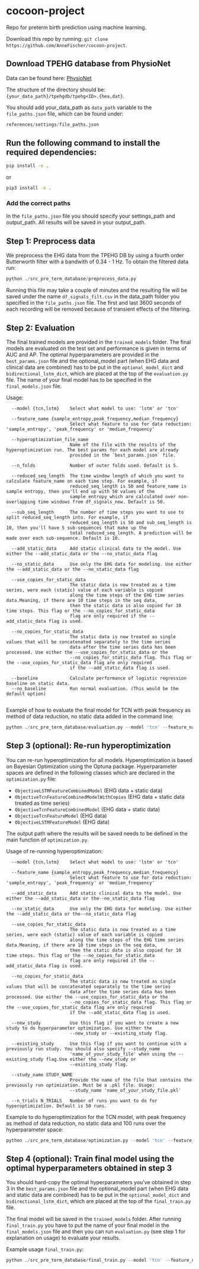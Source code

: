 # cocoon-project
Repo for preterm birth prediction using machine learning.

Download this repo by running: ```git clone https://github.com/AnneFischer/cocoon-project```.

## Download TPEHG database from PhysioNet
Data can be found here: [PhysioNet](https://physionet.org/content/tpehgdb/1.0.1/)

The structure of the directory should be: ```{your_data_path}/tpehgdb/tpehg<ID>.{hea,dat}```.

You should add your_data_path as `data_path` variable to the `file_paths.json` file, which can be found under: 

```python
references/settings/file_paths.json
```

## Run the following command to install the required dependencies: 

```bash
pip install -e .
```

or

```bash
pip3 install -e .
```
### Add the correct paths 
In the ```file_paths.json``` file you should specify your settings_path and output_path. All results will be saved in your output_path.

## Step 1: Preprocess data

We preprocess the EHG data from the TPEHG DB by using a fourth order Butterworth filter with a bandwith of 0.34 - 1 Hz. To obtain the filtered data run:

```python
python ./src_pre_term_database/preprocess_data.py
```

Running this file may take a couple of minutes and the resulting file will be saved under the name `df_signals_filt.csv` in the data_path folder you specified in the `file_paths.json` file. The first and last 3600 seconds of each recording will be removed because of transient effects of the filtering.

## Step 2: Evaluation

The final trained models are provided in the `trained_models` folder. The final models are evaluated on the test set and performance is given in terms of AUC and AP. The optimal hyperparameters are provided in the `best_params.json` file and the optional_model part (when EHG data and clinical data are combined) has to be put in the `optional_model_dict` and `bidirectional_lstm_dict`, which are placed at the top of the `evaluation.py` file. The name of your final model has to be specified in the `final_models.json` file. 

Usage:

```
  --model {tcn,lstm}    Select what model to use: 'lstm' or 'tcn'
  
  --feature_name {sample_entropy,peak_frequency,median_frequency}
                        Select what feature to use for data reduction: 'sample_entropy', 'peak_frequency' or 'median_frequency'
                        
  --hyperoptimization_file_name   
                        Name of the file with the results of the hyperoptimization run. The best params for each model are already 
                        provided in the `best_params.json` file.
                        
  --n_folds             Number of outer folds used. Default is 5.
  
  --reduced_seq_length  The time window length of which you want to calculate feature_name on each time step. For example, if 
                        reduced_seq_length is 50 and feature_name is sample entropy, then you'll end up with 50 values of the 
                        sample entropy which are calculated over non-overlapping time windows from df_signals_new. Default is 50.
                        
  --sub_seq_length      The number of time steps you want to use to split reduced_seq_length into. For example, if 
                        reduced_seq_length is 50 and sub_seq_length is 10, then you'll have 5 sub-sequences that make up the 
                        total reduced_seq_length. A prediction will be made over each sub-sequence. Default is 10.
                        
  --add_static_data     Add static clinical data to the model. Use either the --add_static_data or the --no_static_data flag
  
  --no_static_data      Use only the EHG data for modeling. Use either the --add_static_data or the --no_static_data flag
  
  --use_copies_for_static_data
                        The static data is now treated as a time series, were each (static) value of each variable is copied
                        along the time steps of the EHG time series data.Meaning, if there are 10 time steps in the seq data,
                        then the static data is also copied for 10 time steps. This flag or the --no_copies_for_static_data
                        flag are only required if the --add_static_data flag is used.
                        
  --no_copies_for_static_data
                        The static data is now treated as single values that will be concatenated separately to the time series
                        data after the time series data has been processed. Use either the --use_copies_for_static_data or the
                        --no_copies_for_static_data flag. This flag or the --use_copies_for_static_data flag are only required
                        if the --add_static_data flag is used.
                        
  --baseline            Calculate performance of logistic regression baseline on static data.
  --no_baseline         Run normal evaluation. (This would be the default option)
                        
```

Example of how to evaluate the final model for TCN with peak frequency as method of data reduction, no static data added in the command line:

```python
python ./src_pre_term_database/evaluation.py --model 'tcn' --feature_name 'peak_frequency' --hyperoptimization_file_name 'lstm_data_trials_feature_sample_entropy_combined_2023-02-22_13-52.csv' --n_folds 5 --reduced_seq_length 50 --sub_seq_length 10 --no_static_data --no_baseline
```

## Step 3 (optional): Re-run hyperoptimization

You can re-run hyperoptimization for all models. Hyperoptimization is based on Bayesian Optimization using the Optuna package. Hyperparameter spaces are defined in the following classes which are declared in the `optimization.py` file: 

- `ObjectiveLSTMFeatureCombinedModel` (EHG data + static data)
- `ObjectiveTcnFeatureCombinedModelWithCopies` (EHG data + static data treated as time series)
- `ObjectiveTcnFeatureCombinedModel` (EHG data + static data)
- `ObjectiveTcnFeatureModel` (EHG data)
- `ObjectiveLSTMFeatureModel` (EHG data)

The output path where the results will be saved needs to be defined in the main function of `optimization.py`.

Usage of re-running hyperoptimization:

```
  --model {tcn,lstm}    Select what model to use: 'lstm' or 'tcn'
  
  --feature_name {sample_entropy,peak_frequency,median_frequency}
                        Select what feature to use for data reduction: 'sample_entropy', 'peak_frequency' or 'median_frequency'
                        
  --add_static_data     Add static clinical data to the model. Use either the --add_static_data or the--no_static_data flag
  
  --no_static_data      Use only the EHG data for modeling. Use either the --add_static_data or the--no_static_data flag
  
  --use_copies_for_static_data
                        The static data is now treated as a time series, were each (static) value of each variable is copied
                        along the time steps of the EHG time series data.Meaning, if there are 10 time steps in the seq data,
                        then the static data is also copied for 10 time steps. This flag or the --no_copies_for_static_data
                        flag are only required if the --add_static_data flag is used.
                        
  --no_copies_for_static_data
                        The static data is now treated as single values that will be concatenated separately to the time series
                        data after the time series data has been processed. Use either the --use_copies_for_static_data or the
                        --no_copies_for_static_data flag. This flag or the --use_copies_for_static_data flag are only required
                        if the --add_static_data flag is used.
                        
  --new_study           Use this flag if you want to create a new study to do hyperparameter optimization. Use either the
                        --new_study or --existing_study flag.
                        
  --existing_study      Use this flag if you want to continue with a previously run study. You should also specify --study_name
                        'name_of_your_study_file' when using the --existing_study flag.Use either the --new_study or
                        --existing_study flag.
                        
  --study_name STUDY_NAME
                        Provide the name of the file that contains the previously run optimization. Must be a .pkl file. Usage:
                        --study_name 'name_of_your_study_file.pkl'
                        
  --n_trials N_TRIALS   Number of runs you want to do for hyperoptimization. Default is 50 runs.
```

Example to do hyperoptimization for the TCN model, with peak frequency as method of data reduction, no static data and 100 runs over the hyperparameter space:

```python
python ./src_pre_term_database/optimization.py --model 'tcn' --feature_name 'peak_frequency' --no_static_data --new_study --n_trials 100
```

## Step 4 (optional): Train final model using the optimal hyperparameters obtained in step 3

You should hard-copy the optimal hyperparameters you've obtained in step 3 in the `best_params.json` file and the optional_model part (when EHG data and static data are combined) has to be put in the `optional_model_dict` and `bidirectional_lstm_dict`, which are placed at the top of the `final_train.py` file. 

The final model will be saved in the `trained_models` folder. After running `final_train.py` you have to put the name of your final model in the `final_models.json` file and then you can run `evaluation.py` (see step 1 for explanation on usage) to evaluate your results.

Example usage `final_train.py`:

```python
python ./src_pre_term_database/final_train.py --model 'tcn' --feature_name 'peak_frequency' --no_static_data
```

